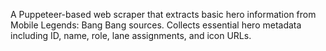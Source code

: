 A Puppeteer-based web scraper that extracts basic hero information from Mobile Legends: Bang Bang sources. Collects essential hero metadata including ID, name, role, lane assignments, and icon URLs.
